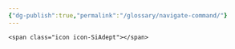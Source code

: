 ```yaml
---
{"dg-publish":true,"permalink":"/glossary/navigate-command/"}
---
```


`<span class="icon icon-SiAdept"></span>`

